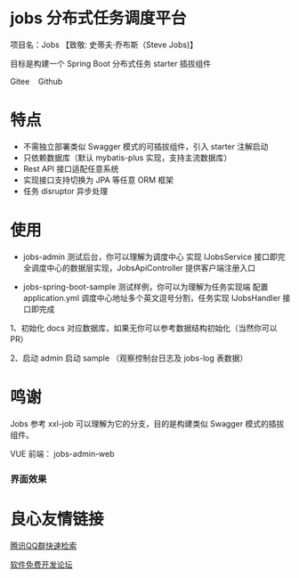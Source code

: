 # jobs 分布式任务调度平台
项目名：Jobs 【致敬: 史蒂夫·乔布斯（Steve Jobs)】

目标是构建一个 Spring Boot 分布式任务 starter 插拔组件


 Gitee &nbsp;&nbsp;
 Github 

# 特点
- 不需独立部署类似 Swagger 模式的可插拔组件，引入 starter 注解启动
- 只依赖数据库（默认 mybatis-plus 实现，支持主流数据库）
- Rest API 接口适配任意系统
- 实现接口支持切换为 JPA 等任意 ORM 框架
- 任务 disruptor 异步处理

# 使用
- jobs-admin 测试后台，你可以理解为调度中心
实现 IJobsService 接口即完全调度中心的数据层实现，JobsApiController 提供客户端注册入口

- jobs-spring-boot-sample 测试样例，你可以为理解为任务实现端
配置 application.yml 调度中心地址多个英文逗号分割，任务实现 IJobsHandler 接口即完成 

1、初始化 docs 对应数据库，如果无你可以参考数据结构初始化（当然你可以PR）

2、启动 admin 启动 sample （观察控制台日志及 jobs-log 表数据）


# 鸣谢
Jobs 参考  xxl-job  可以理解为它的分支，目的是构建类似 Swagger 模式的插拔组件。

VUE 前端： jobs-admin-web 

### 界面效果

 

 

 



 # 良心友情链接

[腾讯QQ群快速检索](http://u.720life.cn/s/8cf73f7c)

[软件免费开发论坛](http://u.720life.cn/s/bbb01dc0)